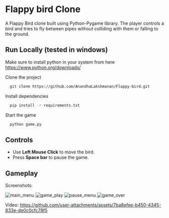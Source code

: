 # Flappy bird Clone
A Flappy Bird clone built using Python-Pygame library. The player controls a bird and tries to fly between pipes without colliding with them or falling to the ground.

## Run Locally (tested in windows)

Make sure to install python in your system from here https://www.python.org/downloads/

Clone the project

```bash
  git clone https://github.com/AnandhaLakshmanan/Flappy-bird.git
```

Install dependencies

```bash
  pip install -r requirements.txt
```
Start the game

```bash
  python game.py
```

## Controls
- Use **Left Mouse Click** to move the bird.
- Press **Space bar** to pause the game.

## Gameplay
Screenshots:

![main_menu](https://github.com/user-attachments/assets/51a58508-4700-482e-bb19-d2a13629576c)
![game_play](https://github.com/user-attachments/assets/fe334ccf-c36d-4a6e-8825-7d8dde92de4e)
![pause_menu](https://github.com/user-attachments/assets/811ba157-1088-48c8-87e1-d21297b32f25)
![game_over](https://github.com/user-attachments/assets/402c4880-8500-4cdb-8d90-cb6758af407f)

Video:
https://github.com/user-attachments/assets/7ba8efee-b450-4345-833e-de0c0cfc78f5
